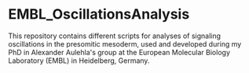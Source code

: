 # EMBL_OscillationsAnalysis
This repository contains different scripts for analyses of signaling oscillations in the presomitic mesoderm, used and developed during my PhD in Alexander Aulehla's group at the European Molecular Biology Laboratory (EMBL) in Heidelberg, Germany.
